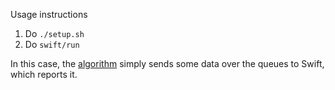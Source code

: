 
Usage instructions

1. Do `./setup.sh`
2. Do `swift/run`

In this case, the [algorithm](https://github.com/emews/EQ-Py/blob/master/examples/noop/python/algorithm.py) simply sends some data over the queues to Swift, which reports it.
